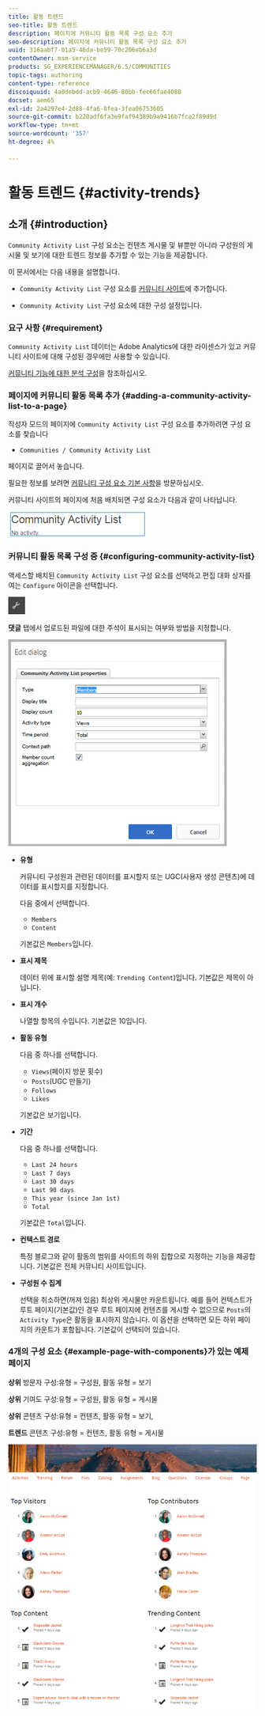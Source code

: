 ```yaml
---
title: 활동 트렌드
seo-title: 활동 트렌드
description: 페이지에 커뮤니티 활동 목록 구성 요소 추가
seo-description: 페이지에 커뮤니티 활동 목록 구성 요소 추가
uuid: 316aabf7-01a5-46da-be59-70c206eb6a3d
contentOwner: msm-service
products: SG_EXPERIENCEMANAGER/6.5/COMMUNITIES
topic-tags: authoring
content-type: reference
discoiquuid: 4a0debdd-acb9-4646-80bb-fec66fae4088
docset: aem65
exl-id: 2a4297e4-2d88-4fa6-8fea-3fea06753605
source-git-commit: b220adf6fa3e9faf94389b9a9416b7fca2f89d9d
workflow-type: tm+mt
source-wordcount: '357'
ht-degree: 4%

---
```


# 활동 트렌드 {#activity-trends}

## 소개 {#introduction}

`Community Activity List` 구성 요소는 컨텐츠 게시물 및 뷰뿐만 아니라 구성원의 게시물 및 보기에 대한 트렌드 정보를 추가할 수 있는 기능을 제공합니다.

이 문서에서는 다음 내용을 설명합니다.

* `Community Activity List` 구성 요소를 [커뮤니티 사이트](/help/communities/overview.md#community-sites)에 추가합니다.

* `Community Activity List` 구성 요소에 대한 구성 설정입니다.

### 요구 사항 {#requirement}

`Community Activity List` 데이터는 Adobe Analytics에 대한 라이센스가 있고 커뮤니티 사이트에 대해 구성된 경우에만 사용할 수 있습니다.

[커뮤니티 기능에 대한 분석 구성](/help/communities/analytics.md)을 참조하십시오.

### 페이지에 커뮤니티 활동 목록 추가 {#adding-a-community-activity-list-to-a-page}

작성자 모드의 페이지에 `Community Activity List` 구성 요소를 추가하려면 구성 요소를 찾습니다

* `Communities / Community Activity List`

페이지로 끌어서 놓습니다.

필요한 정보를 보려면 [커뮤니티 구성 요소 기본 사항](/help/communities/basics.md)을 방문하십시오.

커뮤니티 사이트의 페이지에 처음 배치되면 구성 요소가 다음과 같이 나타납니다.

![community-activity](assets/community-activity.png)

### 커뮤니티 활동 목록 구성 중 {#configuring-community-activity-list}

액세스할 배치된 `Community Activity List` 구성 요소를 선택하고 편집 대화 상자를 여는 `Configure` 아이콘을 선택합니다.

![구성](assets/configure-new.png)

**댓글** 탭에서 업로드된 파일에 대한 주석이 표시되는 여부와 방법을 지정합니다.

![속성](assets/activity-list-properties.png)

* **유형**

   커뮤니티 구성원과 관련된 데이터를 표시할지 또는 UGC(사용자 생성 콘텐츠)에 데이터를 표시할지를 지정합니다.

   다음 중에서 선택합니다.

   * `Members`
   * `Content`

   기본값은 `Members`입니다.

* **표시 제목**

   데이터 위에 표시할 설명 제목(예: `Trending Content`)입니다.
기본값은 제목이 아닙니다.

* **표시 개수**

   나열할 항목의 수입니다.
기본값은 10입니다.

* **활동 유형**

   다음 중 하나를 선택합니다.

   * `Views`(페이지 방문 횟수)
   * `Posts`(UGC 만들기)
   * `Follows`
   * `Likes`

   기본값은 보기입니다.

* **기간**

   다음 중 하나를 선택합니다.

   * `Last 24 hours`
   * `Last 7 days`
   * `Last 30 days`
   * `Last 90 days`
   * `This year (since Jan 1st)`
   * `Total`

   기본값은 `Total`입니다.

* **컨텍스트 경로**

   특정 블로그와 같이 활동의 범위를 사이트의 하위 집합으로 지정하는 기능을 제공합니다.
기본값은 전체 커뮤니티 사이트입니다.

* **구성원 수 집계**

   선택을 취소하면(꺼져 있음) 최상위 게시물만 카운트됩니다. 예를 들어 컨텍스트가 루트 페이지(기본값)인 경우 루트 페이지에 컨텐츠를 게시할 수 없으므로 `Posts`의 `Activity Type`은 활동을 표시하지 않습니다. 이 옵션을 선택하면 모든 하위 페이지의 카운트가 포함됩니다.
기본값이 선택되어 있습니다.

### 4개의 구성 요소 {#example-page-with-components}가 있는 예제 페이지

**상위** 방문자 구성:유형 = 구성원, 활동 유형 = 보기

**상위** 기여도 구성:유형 = 구성원, 활동 유형 = 게시물

**상위** 콘텐츠 구성:유형 = 컨텐츠, 활동 유형 = 보기,

**트렌드** 콘텐츠 구성:유형 = 컨텐츠, 활동 유형 = 게시물

![구성 요소](assets/activity-list-components.png)
